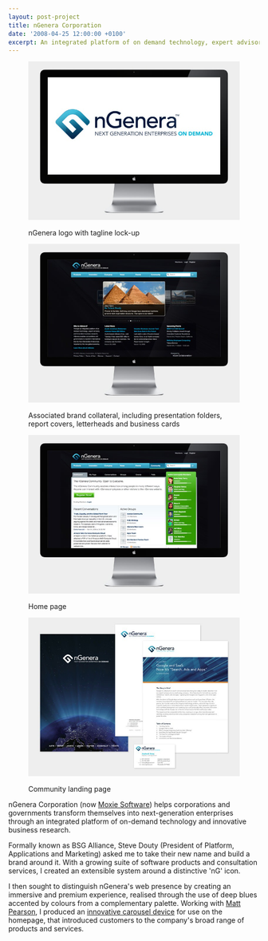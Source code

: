 ```yaml
---
layout: post-project
title: nGenera Corporation
date: '2008-04-25 12:00:00 +0100'
excerpt: An integrated platform of on demand technology, expert advisory and innovative business research that helps corporations and governments to transform themselves into Next-Generation Enterprises.
---
```

<div class="slides">
    <figure>
        <img src="/assets/portfolio/ngenera/0.jpg" alt=""/>
        <figcaption>
            <p>nGenera logo with tagline lock-up</p>
        </figcaption>
    </figure>
    <figure>
        <img src="/assets/portfolio/ngenera/1.jpg" alt=""/>
        <figcaption>
            <p>Associated brand collateral, including presentation folders, report covers, letterheads and business cards</p>
        </figcaption>
    </figure>
    <figure>
        <img src="/assets/portfolio/ngenera/2.jpg" alt=""/>
        <figcaption>
            <p>Home page</p>
        </figcaption>
    </figure>
    <figure>
        <img src="/assets/portfolio/ngenera/3.jpg" alt=""/>
        <figcaption>
            <p>Community landing page</p>
        </figcaption>
    </figure>
</div>

nGenera Corporation (now [Moxie Software][1]) helps corporations and governments transform themselves into next-generation enterprises through an integrated platform of on-demand technology and innovative business research.

Formally known as BSG Alliance, Steve Douty (President of Platform, Applications and Marketing) asked me to take their new name and build a brand around it. With a growing suite of software products and consultation services, I created an extensible system around a distinctive 'nG' icon.

I then sought to distinguish nGenera's web presence by creating an immersive and premium experience, realised through the use of deep blues accented by colours from a complementary palette. Working with [Matt Pearson][2], I produced an [innovative carousel device][3] for use on the homepage, that introduced customers to the company's broad range of products and services.

[1]: http://www.moxiesoft.com/
[2]: http://zenbullets.com/
[3]: http://zenbullets.com/actionscripter/blog/?p=144
